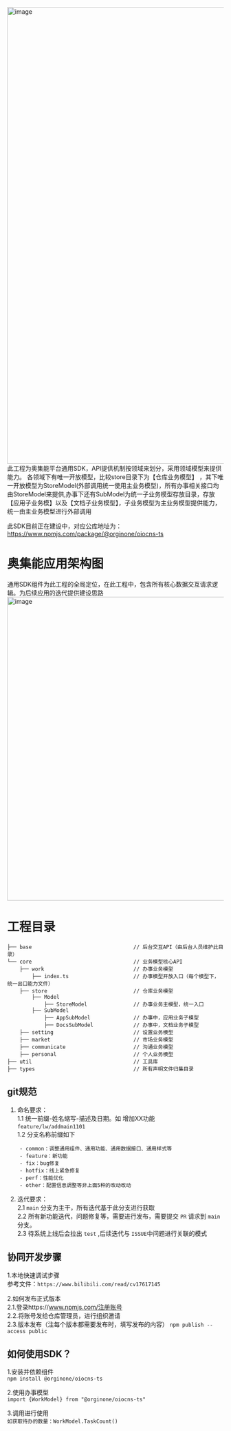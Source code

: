 <img width="1060" alt="image" src="https://user-images.githubusercontent.com/8328012/201800690-9f5e989e-4ed3-4817-85b9-b594ac89fd31.png">  
此工程为奥集能平台通用SDK，API提供机制按领域来划分，采用领域模型来提供能力。  
各领域下有唯一开放模型，比较store目录下为【仓库业务模型】 ，其下唯一开放模型为StoreModel(外部调用统一使用主业务模型)，所有办事相关接口均由StoreModel来提供,办事下还有SubModel为统一子业务模型存放目录，存放【应用子业务模】以及【文档子业务模型】，子业务模型为主业务模型提供能力，统一由主业务模型进行外部调用  
  
  
此SDK目前正在建设中，对应公库地址为：https://www.npmjs.com/package/@orginone/oiocns-ts


# 奥集能应用架构图  
通用SDK组件为此工程的全局定位，在此工程中，包含所有核心数据交互请求逻辑。为后续应用的迭代提供建设思路  
<img width="705" alt="image" src="https://user-images.githubusercontent.com/8328012/206955965-3cd53512-d9c1-4321-a18e-1f7a11eb27e5.png">



# 工程目录

```
├── base                                 // 后台交互API（由后台人员维护此目录）
└── core                                 // 业务模型核心API
    ├── work                             // 办事业务模型
        ├── index.ts                     // 办事模型开放入口（每个模型下，统一出口能力文件）
    ├── store                            // 仓库业务模型
        ├── Model                       
            ├── StoreModel               // 办事业务主模型，统一入口
        ├── SubModel                     
            ├── AppSubModel              // 办事中，应用业务子模型
            ├── DocsSubModel             // 办事中，文档业务子模型
    ├── setting                          // 设置业务模型
    ├── market                           // 市场业务模型
    ├── communicate                      // 沟通业务模型
    ├── personal                         // 个人业务模型    	 
├── util                                 // 工具库
├── types                                // 所有声明文件归集目录
```

## git规范

1. 命名要求：  
   1.1 统一前缀-姓名缩写-描述及日期。如 增加XX功能 `feature/lw/addmain1101`  
   1.2 分支名称前缀如下  
````
    - common：调整通用组件、通用功能、通用数据接口、通用样式等  
    - feature：新功能  
    - fix：bug修复  
    - hotfix：线上紧急修复  
    - perf：性能优化  
    - other：配置信息调整等非上面5种的改动改动  
````

2. 迭代要求：  
   2.1 `main` 分支为主干，所有迭代基于此分支进行获取  
   2.2 所有新功能迭代，问题修复等，需要进行发布，需要提交 `PR` 请求到 `main` 分支。  
   2.3 待系统上线后会拉出 `test` ,后续迭代与 `ISSUE`中问题进行关联的模式  


## 协同开发步骤

1.本地快速调试步骤  
    参考文件：`https://www.bilibili.com/read/cv17617145`

2.如何发布正式版本  
   2.1.登录https://www.npmjs.com/注册账号  
   2.2.将账号发给仓库管理员，进行组织邀请  
   2.3.版本发布（注每个版本都需要发布时，填写发布的内容）
      `npm publish --access public`

## 如何使用SDK？  
1.安装并依赖组件  
`npm install @orginone/oiocns-ts`  

2.使用办事模型   
`import {WorkModel} from "@orginone/oiocns-ts"`

3.调用进行使用    
`如获取待办的数量：WorkModel.TaskCount()`  



